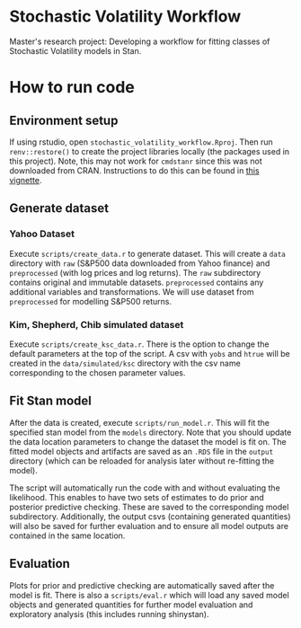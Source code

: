 # Stochastic Volatility Workflow
Master's research project: Developing a workflow for fitting classes of Stochastic Volatility models in Stan.

# How to run code

## Environment setup
If using rstudio, open `stochastic_volatility_workflow.Rproj`. Then run `renv::restore()` to create the project libraries locally (the packages used in this project). Note, this may not work for `cmdstanr` since this was not downloaded from CRAN. Instructions to do this can be found in [this vignette](https://mc-stan.org/cmdstanr/articles/cmdstanr.html#saving-fitted-model-objects-1).

## Generate dataset

### Yahoo Dataset
Execute `scripts/create_data.r` to generate dataset. This will create a `data` directory with `raw` (S&P500 data downloaded from Yahoo finance) and `preprocessed` (with log prices and log returns). The `raw` subdirectory contains original and immutable datasets. `preprocessed` contains any additional variables and transformations. We will use dataset from `preprocessed` for modelling S&P500 returns. 

### Kim, Shepherd, Chib simulated dataset
Execute `scripts/create_ksc_data.r`. There is the option to change the default parameters at the top of the script. A csv with `yobs` and `htrue` will be created in the `data/simulated/ksc` directory with the csv name corresponding to the chosen parameter values.

## Fit Stan model
After the data is created, execute `scripts/run_model.r`. This will fit the specified stan model from the `models` directory. Note that you should update the data location parameters to change the dataset the model is fit on. The fitted model objects and artifacts are saved as an `.RDS` file in the `output` directory (which can be reloaded for analysis later without re-fitting the model). 

The script will automatically run the code with and without evaluating the likelihood. This enables to have two sets of estimates to do prior and posterior predictive checking. These are saved to the corresponding model subdirectory. Additionally, the output csvs (containing generated quantities) will also be saved for further evaluation and to ensure all model outputs are contained in the same location.

## Evaluation
Plots for prior and predictive checking are automatically saved after the model is fit. There is also a `scripts/eval.r` which will load any saved model objects and generated quantities for further model evaluation and exploratory analysis (this includes running shinystan).